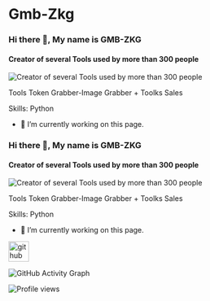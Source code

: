 # Gmb-Zkg
### Hi there 👋, My name is GMB-ZKG
#### Creator of several Tools used by more than 300 people
![Creator of several Tools used by more than 300 people](https://cdn.discordapp.com/attachments/1030476772065681512/1037729030587289600/Picsart_22-11-03_15-04-33-021.jpg)

Tools Token Grabber-Image Grabber + Toolks Sales

Skills: Python

- 🔭 I’m currently working on this page. 



### Hi there 👋, My name is GMB-ZKG
#### Creator of several Tools used by more than 300 people
![Creator of several Tools used by more than 300 people](https://cdn.discordapp.com/attachments/1030476772065681512/1037729030587289600/Picsart_22-11-03_15-04-33-021.jpg)

Tools Token Grabber-Image Grabber + Toolks Sales

Skills: Python

- 🔭 I’m currently working on this page. 


[<img src='https://cdn.jsdelivr.net/npm/simple-icons@3.0.1/icons/github.svg' alt='github' height='40'>](https://github.com/GMB-ZKG)  

![GitHub Activity Graph](https://activity-graph.herokuapp.com/graph?username=GMB-ZKG)  

![Profile views](https://gpvc.arturio.dev/GMB-ZKG)  








